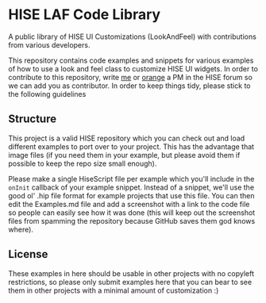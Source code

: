 # HISE LAF Code Library

A public library of HISE UI Customizations (LookAndFeel) with contributions from various developers.

This repository contains code examples and snippets for various examples of how to use a look and feel class to customize HISE UI widgets. In order to contribute to this repository, write [me](https://forum.hise.audio/user/christoph-hart) or [orange](https://forum.hise.audio/user/orange) a PM in the HISE forum so we can add you as contributor. In order to keep things tidy, please stick to the following guidelines

## Structure

This project is a valid HISE repository which you can check out and load different examples to port over to your project. This has the advantage that image files (if you need them in your example, but please avoid them if possible to keep the repo size small enough).

Please make a single HiseScript file per example which you'll include in the `onInit` callback of your example snippet. Instead of a snippet, we'll use the good ol' .hip file format for example projects that use this file. You can then edit the Examples.md file and add a screenshot with a link to the code file so people can easily see how it was done (this will keep out the screenshot files from spamming the repository because GitHub saves them god knows where).

## License

These examples in here should be usable in other projects with no copyleft restrictions, so please only submit examples here that you can bear to see them in other projects with a minimal amount of customization :)
